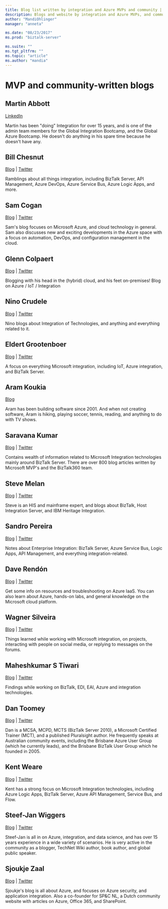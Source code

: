 ```yaml
---
title: Blog list written by integration and Azure MVPs and community | Microsoft Docs
description: Blogs and website by integration and Azure MVPs, and community members on BizTalk Server, Logic Apps, and more
author: "MandiOhlinger"
manager: "anneta"

ms.date: "08/23/2017"
ms.prod: "biztalk-server"

ms.suite: ""
ms.tgt_pltfrm: ""
ms.topic: "article"
ms.author: "mandia"
---
```



# MVP and community-written blogs


## Martin Abbott
[LinkedIn](https://www.linkedin.com/in/mjabbott)

Martin has been "doing" Integration for over 15 years, and is one of the admin team members for the Global Integration Bootcamp, and the Global Azure Bootcamp. He doesn't do anything in his spare time because he doesn't have any. 

## Bill Chesnut
[Blog](https://www.biztalkbill.com/)  |  [Twitter](https://twitter.com/BizTalkBill)

Ramblings about all things integration, including BizTalk Server, API Management, Azure DevOps, Azure Service Bus, Azure Logic Apps, and more.

## Sam Cogan
[Blog](https://samcogan.com/)  |  [Twitter](https://twitter.com/samcogan)

Sam's blog focuses on Microsoft Azure, and cloud technology in general. Sam also discusses new and exciting developments in the Azure space with a focus on automation, DevOps, and configuration management in the cloud. 

## Glenn Colpaert
[Blog](https://glenncolpaert.wordpress.com/)  |  [Twitter](https://twitter.com/GlennColpaert)

Blogging with his head in the (hybrid) cloud, and his feet on-premises! Blog on Azure / IoT / Integration

## Nino Crudele
[Blog](https://blog.ninocrudele.com/)  |  [Twitter](https://twitter.com/ninocrudele)

Nino blogs about Integration of Technologies, and anything and everything related to it.

## Eldert Grootenboer
[Blog](https://www.serverless360.com/blog/author/eldert) | [Twitter](https://twitter.com/egrootenboer)

A focus on everything Microsoft integration, including IoT, Azure integration, and BizTalk Server. 

## Aram Koukia
[Blog](https://koukia.ca)  

Aram has been building software since 2001. And when not creating software, Aram is hiking, playing soccer, tennis, reading, and anything to do with TV shows.

## Saravana Kumar
[Blog](https://blogs.biztalk360.com/)  |  [Twitter](https://twitter.com/BizTalk360)

Contains wealth of information related to Microsoft Integration technologies mainly around BizTalk Server. There are over 800 blog articles written by Microsoft MVP's and the BizTalk360 team. 

## Steve Melan 
[Blog](https://stevemelan.wordpress.com/)  |  [Twitter](https://twitter.com/SteveMelan)

Steve is an HIS and mainframe expert, and blogs about BizTalk, Host Integration Server, and IBM Heritage Integration.

## Sandro Pereira
[Blog](https://blog.sandro-pereira.com)  |  [Twitter](https://twitter.com/sandro_asp)

Notes about Enterprise Integration: BizTalk Server, Azure Service Bus, Logic Apps, API Management, and everything integration-related.

## Dave Rendón
[Blog](https://blog.azinsider.net/)  |  [Twitter](https://twitter.com/DaveRndn)

Get some info on resources and troubleshooting on Azure IaaS. You can also learn about Azure, hands-on labs, and general knowledge on the Microsoft cloud platform.

## Wagner Silveira
[Blog](https://notetoself.tech)  |  [Twitter](https://twitter.com/WSilveiraNZ)

Things learned while working with Microsoft integration, on projects, interacting with people on social media, or replying to messages on the forums.  

## Maheshkumar S Tiwari
[Blog](http://tech-findings.blogspot.in/)  |  [Twitter](https://twitter.com/Savvy_mahesh)

Findings while working on BizTalk, EDI, EAI, Azure and integration technologies.

## Dan Toomey
[Blog](https://mindovermessaging.com/)  |  [Twitter](https://twitter.com/daniel2me)

Dan is a MCSA, MCPD, MCTS (BizTalk Server 2010), a Microsoft Certified Trainer (MCT), and a published Pluralsight author. He frequently speaks at Australian community events, including the Brisbane Azure User Group (which he currently leads), and the Brisbane BizTalk User Group which he founded in 2005. 

## Kent Weare
[Blog](https://middlewareinthe.cloud/)  |  [Twitter](https://twitter.com/wearsy)

Kent has a strong focus on Microsoft Integration technologies, including Azure Logic Apps, BizTalk Server, Azure API Management, Service Bus, and Flow.

## Steef-Jan Wiggers
[Blog](https://blog.steef-jan-wiggers.com/)  |  [Twitter](https://twitter.com/SteefJan)

Steef-Jan is all in on Azure, integration, and data science, and has over 15 years experience in a wide variety of scenarios. He is very active in the community as a blogger, TechNet Wiki author, book author, and global public speaker. 

## Sjoukje Zaal
[Blog](https://sjoukjezaal.com/)  |  [Twitter](https://twitter.com/sjoukjezaal)

Sjoukje's blog is all about Azure, and focuses on Azure security, and application integration. Also a co-founder for SP&C NL, a Dutch community website with articles on Azure, Office 365, and SharePoint. 
